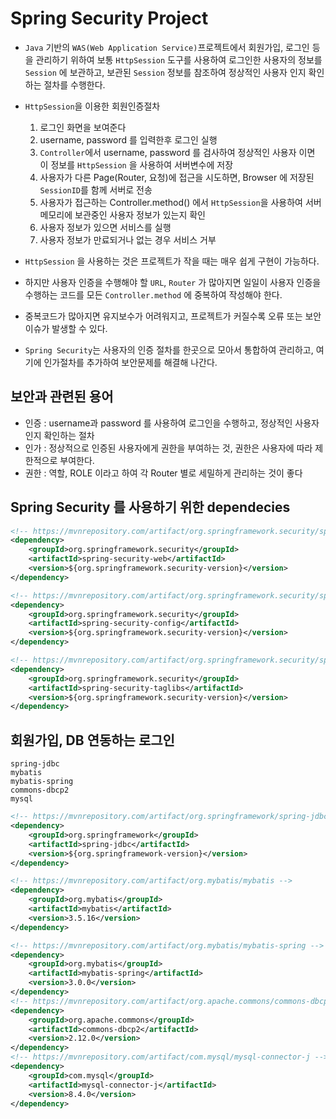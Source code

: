 # Spring Security Project
- `Java` 기반의 `WAS(Web Application Service)`프로젝트에서 회원가입, 로그인 등을 관리하기 위하여 보통 `HttpSession` 도구를 사용하여 로그인한 사용자의 정보를 `Session` 에 보관하고, 보관된 `Session` 정보를 참조하여 정상적인 사용자 인지 확인하는 절차를 수행한다.
- `HttpSession`을 이용한 회원인증절차
	1. 로그인 화면을 보여준다
	2. username, password 를 입력한후 로그인 실행
	3. `Controller`에서 username, password 를 검사하여 정상적인 사용자 이면 이 정보를 `HttpSession` 을 사용하여 서버변수에 저장
	4. 사용자가 다른 Page(Router, 요청)에 접근을 시도하면, Browser 에 저장된 `SessionID`를 함께 서버로 전송
	5. 사용자가 접근하는 Controller.method() 에서 `HttpSession`을 사용하여 서버 메모리에 보관중인 사용자 정보가 있는지 확인
	6. 사용자 정보가 있으면 서비스를 실행
	7. 사용자 정보가 만료되거나 없는 경우 서비스 거부

- `HttpSession` 을 사용하는 것은 프로젝트가 작을 때는 매우 쉽게 구현이 가능하다.
- 하지만 사용자 인증을 수행해야 할 `URL`, `Router` 가 많아지면 일일이 사용자 인증을 수행하는 코드를  모든 `Controller.method` 에 중복하여 작성해야 한다.
- 중복코드가 많아지면 유지보수가 어려워지고, 프로젝트가 커질수록 오류 또는 보안 이슈가 발생할 수 있다.
- `Spring Security`는 사용자의 인증 절차를 한곳으로 모아서 통합하여 관리하고, 여기에 인가절차를 추가하여 보안문제를 해결해 나간다.

## 보안과 관련된 용어
- 인증 : username과 password 를 사용하여 로그인을 수행하고, 정상적인 사용자 인지 확인하는 절차
- 인가 : 정상적으로 인증된 사용자에게 권한을 부여하는 것, 권한은 사용자에 따라 제한적으로 부여한다.
- 권한 : 역할, ROLE 이라고 하여 각 Router 별로 세밀하게 관리하는 것이 좋다

## Spring Security 를 사용하기 위한 dependecies
```xml
<!-- https://mvnrepository.com/artifact/org.springframework.security/spring-security-web -->
<dependency>
	<groupId>org.springframework.security</groupId>
	<artifactId>spring-security-web</artifactId>
	<version>${org.springframework.security-version}</version>
</dependency>

<!-- https://mvnrepository.com/artifact/org.springframework.security/spring-security-config -->
<dependency>
	<groupId>org.springframework.security</groupId>
	<artifactId>spring-security-config</artifactId>
	<version>${org.springframework.security-version}</version>
</dependency>

<!-- https://mvnrepository.com/artifact/org.springframework.security/spring-security-taglibs -->
<dependency>
	<groupId>org.springframework.security</groupId>
	<artifactId>spring-security-taglibs</artifactId>
	<version>${org.springframework.security-version}</version>
</dependency>
```

## 회원가입, DB 연동하는 로그인
```
spring-jdbc
mybatis
mybatis-spring
commons-dbcp2
mysql
```
```xml
<!-- https://mvnrepository.com/artifact/org.springframework/spring-jdbc -->
<dependency>
    <groupId>org.springframework</groupId>
    <artifactId>spring-jdbc</artifactId>
    <version>${org.springframework-version}</version>
</dependency>

<!-- https://mvnrepository.com/artifact/org.mybatis/mybatis -->
<dependency>
    <groupId>org.mybatis</groupId>
    <artifactId>mybatis</artifactId>
    <version>3.5.16</version>
</dependency>

<!-- https://mvnrepository.com/artifact/org.mybatis/mybatis-spring -->
<dependency>
    <groupId>org.mybatis</groupId>
    <artifactId>mybatis-spring</artifactId>
    <version>3.0.0</version>
</dependency>
<!-- https://mvnrepository.com/artifact/org.apache.commons/commons-dbcp2 -->
<dependency>
    <groupId>org.apache.commons</groupId>
    <artifactId>commons-dbcp2</artifactId>
    <version>2.12.0</version>
</dependency>
<!-- https://mvnrepository.com/artifact/com.mysql/mysql-connector-j -->
<dependency>
    <groupId>com.mysql</groupId>
    <artifactId>mysql-connector-j</artifactId>
    <version>8.4.0</version>
</dependency>
```

